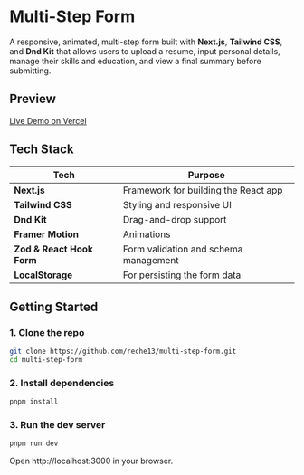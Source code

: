 # Multi-Step Form

A responsive, animated, multi-step form built with **Next.js**, **Tailwind CSS**, and **Dnd Kit** that allows users to upload a resume, input personal details, manage their skills and education, and view a final summary before submitting.

## Preview

[Live Demo on Vercel](https://multi-step-form-reche-soares-projects.vercel.app/)

## Tech Stack

| Tech                      | Purpose                               |
| ------------------------- | ------------------------------------- |
| **Next.js**               | Framework for building the React app  |
| **Tailwind CSS**          | Styling and responsive UI             |
| **Dnd Kit**               | Drag-and-drop support                 |
| **Framer Motion**         | Animations                            |
| **Zod & React Hook Form** | Form validation and schema management |
| **LocalStorage**          | For persisting the form data          |

## Getting Started

### 1. Clone the repo

```bash
git clone https://github.com/reche13/multi-step-form.git
cd multi-step-form
```

### 2. Install dependencies

```bash
pnpm install
```

### 3. Run the dev server

```bash
pnpm run dev
```

Open http://localhost:3000 in your browser.
